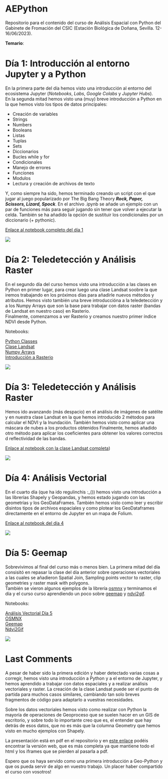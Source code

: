# AEPython

Repositorio para el contenido del curso de Análisis Espacial con Python del Gabinete de Fromación del CSIC (Estación Biológica de Doñana, Sevilla. 12-16/06/2023).

**Temario**:

# Día 1: Introducción al entorno Jupyter y a Python

En la primera parte del día hemos visto una introducción al entorno del ecosistema Jupyter (*Notebooks*, *Labs*, *Google Colabs* y *Jupyter Hubs*).   
En la segunda mitad hemos visto una (muy) breve introducción a Python en la que hemos visto los tipos de datos principales:  


* Creación de variables
* Strings
* Numbers
* Booleans
* Listas
* Tuplas
* Sets
* Diccionarios
* Bucles while y for
* Condicionales
* Manejo de errores
* Funciones
* Modulos
* Lectura y creación de archivos de texto

Y, como siempre ha sido, hemos terminado creando un script con el que jugar al juego popularizado por The Big Bang Theory  ***Rock, Paper, Scissors, Lizard, Spock***. En el archivo .ipynb se añade un ejemplo con un par de funciones más para seguir jugando sin tener que volver a ejecutar la celda. También se ha añadido la opción de sustituir los condicionales por un diccionario (+ pythonic). 

[Enlace al notebook completo del día 1](https://github.com/Digdgeo/AEPython/blob/main/Dia1/Day1_Completo.ipynb)


![](https://i.imgur.com/IZD1dlL.png)


# Día 2: Teledetección y Análisis Raster

En el segundo día del curso hemos visto una introducción a las clases en Python en primer lugar, para crear luego una clase Landsat soobre la que iremos trabajando en los próximos días para añadirle nuevos métodos y atributos.
Hemos visto también una breve introduccióna a la teledetección y a los Numpy Arrays que son la base para trabajar con datos raster (bandas de Landsat en nuestro caso) en Rasterio.   
Finalmente, comenzamos a ver Rasterio y creamos nuestro primer índice NDVI desde Python.

Notebooks:

[Python Classes](https://github.com/Digdgeo/AEPython/blob/main/D%C3%ADa%202/Python_Clasess.ipynb)   
[Clase Landsat](https://github.com/Digdgeo/AEPython/blob/main/D%C3%ADa%202/Clase_Landsat.ipynb)     
[Numpy Arrays](https://github.com/Digdgeo/AEPython/blob/main/D%C3%ADa%202/Intro_to_Numpy_Arrays.ipynb)     
[Introducción a Rasterio](https://github.com/Digdgeo/AEPython/blob/main/D%C3%ADa%202/Intro_to_Rasterio.ipynb)   

![](https://i.imgur.com/BxfFDfd.jpg)

# Día 3: Teledetección y Análisis Raster

Hemos ido avanzando (más despacio) en el análisis de imágenes de satélite y en nuestra clase Landsat en la que hemos introducido 2 métodos para calcular el NDVI y la Inundación. También hemos visto como aplicar una máscara de nubes a los productos obtenidos
Finalmente, hemos añadido otro método para aplicar los coeficientes para obtener los valores correctos d reflectividad de las bandas. 

[Enlace al notebook con la clase Landsat completa](https://github.com/Digdgeo/AEPython/blob/main/D%C3%ADa%203/Clase%20Landsat_completa.ipynb))

![](https://i.imgur.com/qg9QHlN.png)

# Día 4: Análisis Vectorial 

En el cuarto día (que ha ido regulinchis :_()) hemos visto una introducción a las librerías Shapely y Geopandas, y hemos estado jugando con las geometrías y los GeoDataFrames. También hemos visto como leer y escribir disintos tipos de archivos espaciales y como plotear los GeoDataframes directamente en el entorno de Jupyter en un mapa de Folium.

[Enlace al notebook del día 4](https://github.com/Digdgeo/AEPython/blob/main/D%C3%ADa%204/Dia_4_completo.ipynb)

![](https://i.imgur.com/lxGJ9yD.jpg)


# Día 5: Geemap

Sobrevivimos al final del curso más o menos bien. La primera mitad del día consisitó en repasar la clase del día anterior sobre operaciones vectoriales a las cuales se añadieron Spatial Join, Sampling points vector to raster, clip geometries y raster mask with polygons.   
También se vieron algunos ejemplos de la librería [osmnx](https://pypi.org/project/osmnx/) y terminamos el día y el curso curso aprendiendo un poco sobre [geemap](https://geemap.org/) y [ndvi2gif](https://pypi.org/project/ndvi2gif/). 

Notebooks:

[Análisis Vectorial Día 5](https://github.com/Digdgeo/AEPython/blob/main/D%C3%ADa%205/Dia_5_Vectorial.ipynb)   
[OSMNX](https://github.com/Digdgeo/AEPython/blob/main/D%C3%ADa%205/osmnx_aep.ipynb)     
[Geemap](https://github.com/Digdgeo/AEPython/blob/main/D%C3%ADa%205/SDM_geemap_course_day4.ipynb)     
[Ndvi2Gif](https://github.com/Digdgeo/AEPython/blob/main/D%C3%ADa%205/ndvi2gif.ipynb) 

![](https://i.imgur.com/GVyBwx1.jpg)


# Last Comments

A pesar de haber sido la primera edición y haber detectado varias cosas a corregir, hemos visto una introducción a Python y a el entorno de Jupyter, y hemos aprendido a trabajar con datos espaciales y a realizar análisis vectoriales y raster. La creación de la clase Landsat puede ser el punto de partida para muchos casos similares, cambiando tan solo breves fragmentos de código para adaptarlo a vuestras necesidades.

Sobre los datos vectoriales hemos visto como realizar con Python la mayoría de operaciones de Geoproceso que se suelen hacer en un GIS de escritorio, y sobre todo lo importante creo que es, el entender que hay detrás de esos datos, que no es más que la columna Geometry que hemos visto en mucho ejemplos con Shapely.

La presentación está en pdf en el repositorio y en [este enlace](https://slides.com/diegogarciadiaz/deck-9c545b/fullscreen) podéis encontrar la versión web, que es más completa ya que mantiene todo el html y los iframes que se pierden al pasarla a pdf.

Espero que os haya servido como una primera introducción a Geo-Python y que os pueda servir de algo en vuestro trabajo. Un placer haber compartido el curso con vosotros!


